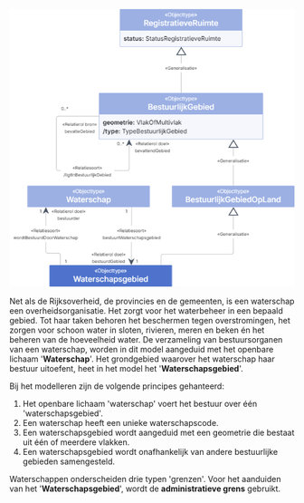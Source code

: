 ![Waterschapsgebied - detail](data/media/waterschapsgebied-detail.png "Waterschapesgebied - detail")

Net als de Rijksoverheid, de provincies en de gemeenten, is een waterschap een overheidsorganisatie. Het zorgt voor het waterbeheer in een bepaald gebied. Tot haar taken behoren het beschermen tegen overstromingen, het zorgen voor schoon water in sloten, rivieren, meren en beken én het beheren van de hoeveelheid water. De verzameling van bestuursorganen van een waterschap, worden in dit model aangeduid met het openbare lichaam '**Waterschap**'. Het grondgebied waarover het waterschap haar bestuur uitoefent, heet in het model het '**Waterschapsgebied**'.

Bij het modelleren zijn de volgende principes gehanteerd:

1. Het openbare lichaam 'waterschap' voert het bestuur over één 'waterschapsgebied'.
2. Een waterschap heeft een unieke waterschapscode.
3. Een waterschapsgebied wordt aangeduid met een geometrie die bestaat uit één of meerdere vlakken.
4. Een waterschapsgebied wordt onafhankelijk van andere bestuurlijke gebieden samengesteld.

Waterschappen onderscheiden drie typen 'grenzen'. Voor het aanduiden van het '**Waterschapsgebied**', wordt de **administratieve grens** gebruikt.
